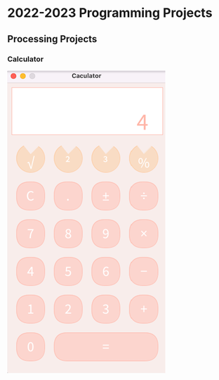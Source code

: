 # 2022-2023 Programming Projects

## Processing Projects
 
### Calculator
![running calculator](https://github.com/XuanthaoT/ProgrammingPortfolio/blob/main/images/calc.png?raw=true)
